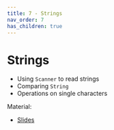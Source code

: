 ```yaml
---
title: 7 - Strings
nav_order: 7
has_children: true
---
```


# Strings

- Using `Scanner` to read strings
- Comparing `String`
- Operations on single characters

Material:
- [Slides](https://drive.google.com/open?id=1V9Sqz18Fgq7cxAGw18B6Q0dSzI06ClctXZQHC5kqDnw)

